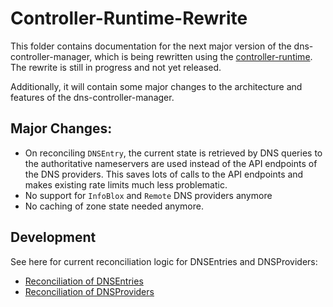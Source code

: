 # Controller-Runtime-Rewrite

This folder contains documentation for the next major version of the dns-controller-manager,
which is being rewritten using the [controller-runtime](sigs.k8s.io/controller-runtime).
The rewrite is still in progress and not yet released.

Additionally, it will contain some major changes to the architecture and features of the dns-controller-manager.

## Major Changes:
- On reconciling `DNSEntry`, the current state is retrieved by DNS queries to the authoritative nameservers are used instead of the API endpoints of the DNS providers. This saves lots of calls to the API endpoints and makes existing rate limits much less problematic.
- No support for `InfoBlox` and `Remote` DNS providers anymore
- No caching of zone state needed anymore.

## Development

See here for current reconciliation logic for DNSEntries and DNSProviders:
- [Reconciliation of DNSEntries](development/dnsentry-reconciliation.md)
- [Reconciliation of DNSProviders](development/dnsprovider-reconciliation.md)